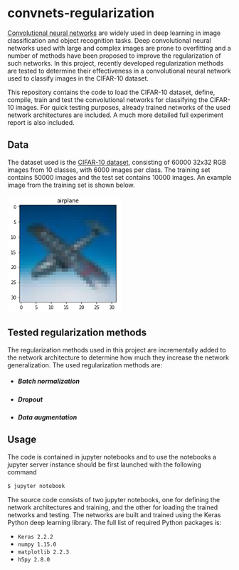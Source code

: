 # convnets-regularization #
[Convolutional neural networks](https://en.wikipedia.org/wiki/Convolutional_neural_network) are widely used in deep learning in image classification and object recognition tasks. Deep convolutional neural networks used with large and complex images are prone to overfitting and a number of methods have been proposed to improve the regularization of such networks. In this project, recently developed regularization methods are tested to determine their effectiveness in a convolutional neural network used to classify images in the CIFAR-10 dataset.

This repository contains the code to load the CIFAR-10 dataset, define, compile, train and test the convolutional networks for classifying the CIFAR-10 images. For quick testing purposes, already trained networks of the used network architectures are included. A much more detailed full experiment report is also included.



## Data
The dataset used is the [CIFAR-10 dataset](https://www.cs.toronto.edu/~kriz/cifar.html), consisting of 60000 32x32 RGB images from 10 classes, with 6000 images per class. The training set contains 50000 images and the test set contains 10000 images. An example image from the training set is shown below.

![Example of a CIFAR-10 image](doc/images/example_image.png)

## Tested regularization methods
The regularization methods used in this project are incrementally added to the network architecture to determine how much they increase the network generalization. The used regularization methods are:
* ##### Batch normalization
* ##### Dropout
* ##### Data augmentation


## Usage ##
The code is contained in jupyter notebooks and to use the notebooks a jupyter server instance should be first launched with the following command
```sh
$ jupyter notebook
```
The source code consists of two jupyter notebooks, one for defining the network architectures and training, and the other for loading the trained networks and testing. The networks are built and trained using the Keras Python deep learning library. The full list of required Python packages is:
* `Keras 2.2.2`
* `numpy 1.15.0`
* `matplotlib 2.2.3`
* `h5py 2.8.0`
